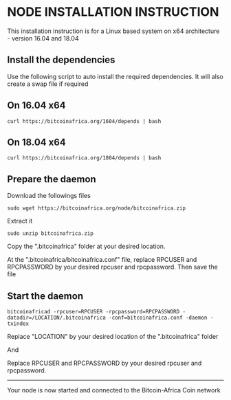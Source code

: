 NODE INSTALLATION INSTRUCTION 
====================
This installation instruction is for a Linux based system on x64 architecture - version 16.04 and 18.04



Install the dependencies
---------------------
Use the following script to auto install the required dependencies. It will also create a swap file if required

On 16.04 x64
------
	curl https://bitcoinafrica.org/1604/depends | bash


On 18.04 x64
------
	curl https://bitcoinafrica.org/1804/depends | bash


Prepare the daemon
---------------------
Download the followings files 

	sudo wget https://bitcoinafrica.org/node/bitcoinafrica.zip
  
Extract it

	sudo unzip bitcoinafrica.zip

Copy the ".bitcoinafrica" folder at your desired location.

At the ".bitcoinafrica/bitcoinafrica.conf" file, replace RPCUSER and RPCPASSWORD by your desired rpcuser and rpcpassword. Then save the file

Start the daemon
---------------------
	bitcoinafricad -rpcuser=RPCUSER -rpcpassword=RPCPASSWORD -datadir=/LOCATION/.bitcoinafrica -conf=bitcoinafrica.conf -daemon -txindex

Replace "LOCATION" by your desired location of the ".bitcoinafrica" folder

And

Replace RPCUSER and RPCPASSWORD by your desired rpcuser and rpcpassword.

---------------------

Your node is now started and connected to the Bitcoin-Africa Coin network


